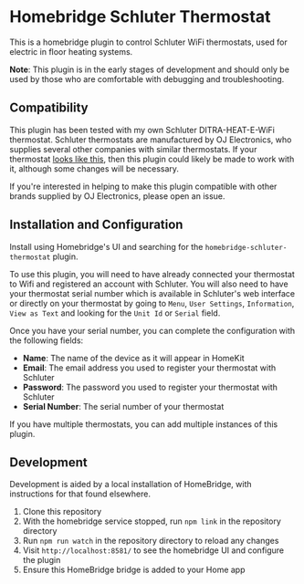 # Homebridge Schluter Thermostat

This is a homebridge plugin to control Schluter WiFi thermostats, used for
electric in floor heating systems.

**Note**: This plugin is in the early stages of development and should only be used
by those who are comfortable with debugging and troubleshooting.

## Compatibility

This plugin has been tested with my own Schluter DITRA-HEAT-E-WiFi thermostat.
Schluter thermostats are manufactured by OJ Electronics, who supplies several
other companies with similar thermostats. If your thermostat [looks like this],
then this plugin could likely be made to work with it, although some changes will
be necessary.

If you're interested in helping to make this plugin compatible with other brands
supplied by OJ Electronics, please open an issue.

[looks like this]: https://user-images.githubusercontent.com/152152/197906548-747967b2-e13d-405e-8d06-1ead7d5f934a.png

## Installation and Configuration

Install using Homebridge's UI and searching for the `homebridge-schluter-thermostat`
plugin.

To use this plugin, you will need to have already connected your thermostat to
Wifi and registered an account with Schluter. You will also need to have your
thermostat serial number which is available in Schluter's web interface or
directly on your thermostat by going to `Menu`, `User Settings`, `Information`,
`View as Text` and looking for the `Unit Id` or `Serial` field.

Once you have your serial number, you can complete the configuration with the
following fields:

* **Name**: The name of the device as it will appear in HomeKit
* **Email**: The email address you used to register your thermostat with Schluter
* **Password**: The password you used to register your thermostat with Schluter
* **Serial Number**: The serial number of your thermostat

If you have multiple thermostats, you can add multiple instances of this plugin.

## Development

Development is aided by a local installation of HomeBridge, with instructions
for that found elsewhere.

1. Clone this repository
1. With the homebridge service stopped, run `npm link` in the repository directory
1. Run `npm run watch` in the repository directory to reload any changes
1. Visit `http://localhost:8581/` to see the homebridge UI and configure the plugin
1. Ensure this HomeBridge bridge is added to your Home app
